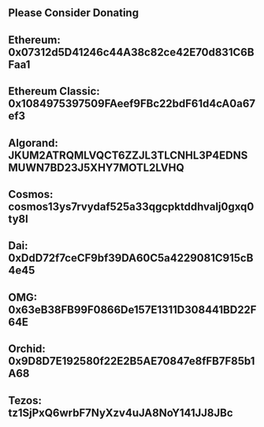 **Please Consider Donating**
---
**Ethereum**:
0x07312d5D41246c44A38c82ce42E70d831C6BFaa1
---
**Ethereum Classic**:
0x1084975397509FAeef9FBc22bdF61d4cA0a67ef3
---
**Algorand**:
JKUM2ATRQMLVQCT6ZZJL3TLCNHL3P4EDNSMUWN7BD23J5XHY7MOTL2LVHQ
---
**Cosmos**:
cosmos13ys7rvydaf525a33qgcpktddhvalj0gxq0ty8l
---
**Dai**:
0xDdD72f7ceCF9bf39DA60C5a4229081C915cB4e45
---
**OMG**:
0x63eB38FB99F0866De157E1311D308441BD22F64E
---
**Orchid**:
0x9D8D7E192580f22E2B5AE70847e8fFB7F85b1A68
---
**Tezos**:
tz1SjPxQ6wrbF7NyXzv4uJA8NoY141JJ8JBc
---